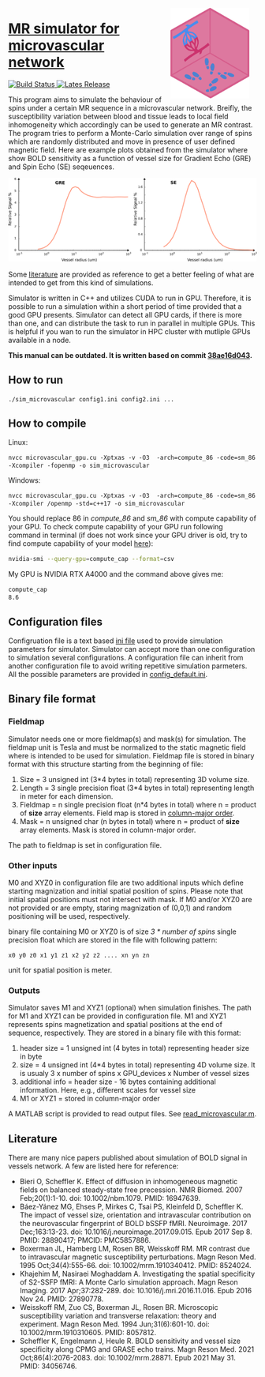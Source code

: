 <a href={[https://github.com/Ehyaei/Open-Academic-Graph](https://github.com/aghaeifar/SpinWalk/)}><img src="doc/img/logo.svg" alt="SpinWalk Logo" align="right" width="160" style="padding: 0 15px; float: right;"/>

# MR simulator for microvascular network
![Build Status](https://github.com/aghaeifar/SpinWalk/workflows/CMake/badge.svg?branch=master)
[![Lates Release](https://img.shields.io/github/v/release/aghaeifar/SpinWalk)](https://github.com/aghaeifar/SpinWalk/releases)

This program aims to simulate the behaviour of spins under a certain MR sequence in a microvascular network. Breifly, the susceptibility variation between blood and tissue leads to local field inhomogeneity which accordingly can be used to generate an MR contrast. The program tries to perform a Monte-Carlo simulation over range of spins which are randomly distributed and move in presence of user defined magnetic field. Here are example plots obtained from the simulator where show BOLD sensitivity as a function of vessel size for Gradient Echo (GRE) and Spin Echo (SE) seqeuences.

![](./outputs/images/gre_se.png)

Some [literature](#Literature) are provided as reference to get a better feeling of what are intended to get from this kind of simulations.

Simulator is written in C++ and utilizes CUDA to run in GPU. Therefore, it is possible to run a simulation within a short period of time provided that a good GPU presents. Simulator can detect all GPU cards, if there is more than one, and can distribute the task to run in parallel in multiple GPUs. This is helpful if you wan to run the simulator in HPC cluster with mutliple GPUs available in a node.

**This manual can be outdated. It is written based on commit [38ae16d043](https://github.com/aghaeifar/microvascular/tree/38ae16d043eb470c7c92450debe96bdc736a814a).**


## How to run
```
./sim_microvascular config1.ini config2.ini ...
```

## How to compile
Linux:
```
nvcc microvascular_gpu.cu -Xptxas -v -O3  -arch=compute_86 -code=sm_86  -Xcompiler -fopenmp -o sim_microvascular
```
Windows:
```
nvcc microvascular_gpu.cu -Xptxas -v -O3  -arch=compute_86 -code=sm_86  -Xcompiler /openmp -std=c++17 -o sim_microvascular
```
You should replace 86 in *compute_86* and *sm_86* with compute capability of your GPU. To check compute capability of your GPU run following command in terminal (if does not work since your GPU driver is old, try to find compute capability of your model [here](https://developer.nvidia.com/cuda-gpus)):
```bash 
nvidia-smi --query-gpu=compute_cap --format=csv
```
My GPU is NVIDIA RTX A4000 and the command above gives me:
```
compute_cap
8.6
```

## Configuration files
Configruation file is a text based [ini file](https://en.wikipedia.org/wiki/INI_file) used to provide simulation parameters for simulator. Simulator can accept more than one configuration to simulation several configurations. A configuration file can inherit from another configuration file to avoid writing repetitive simulation parmeters. All the possible parameters are provided in [config_default.ini](./inputs/config_default.ini). 

## Binary file format
### Fieldmap
Simulator needs one or more fieldmap(s) and mask(s) for simulation. The fieldmap unit is Tesla and must be normalized to the static magnetic field where is intended to be used for simulation. Fieldmap file is stored in binary format with this structure starting from the beginning of file:

1. Size = 3 unsigned int (3*4 bytes in total) representing 3D volume size.
2. Length = 3 single precision float (3*4 bytes in total) representing length in meter for each dimension.
3. Fieldmap = n single precision float (n*4 bytes in total) where n = product of **size** array elements. Field map is stored in [column-major order](https://en.wikipedia.org/wiki/Row-_and_column-major_order).
4. Mask =  n unsigned char (n bytes in total) where n = product of **size** array elements. Mask is stored in column-major order.

The path to fieldmap is set in configuration file.

### Other inputs
M0 and XYZ0 in configuration file are two additional inputs which define starting magnization and initial spatial position of spins. Please note that initial spatial positions must not intersect with mask. If M0 and/or XYZ0 are not provided or are empty, staring magnization of (0,0,1) and random positioning will be used, respectively.

binary file containing M0 or XYZ0 is of size *3 * number of spins* single precision float which are stored in the file with following pattern:
```
x0 y0 z0 x1 y1 z1 x2 y2 z2 .... xn yn zn
```
unit for spatial position is meter.

### Outputs
Simulator saves M1 and XYZ1 (optional) when simulation finishes. The path for M1 and XYZ1 can be provided in configuration file. M1 and XYZ1 represents spins magnetization and spatial positions at the end of sequence, respectively. They are stored in a binary file with this format:
1. header size = 1 unsigned int (4 bytes in total) representing header size in byte
2. size = 4 unsigned int (4*4 bytes in total) representing 4D volume size. It is usualy 3 x number of spins x GPU_devices x Number of vessel sizes
3. additional info = header size - 16 bytes containing additional information. Here, e.g., different scales for vessel size
4. M1 or XYZ1 = stored in column-major order

A MATLAB script is provided to read output files. See [read_microvascular.m](./outputs/read_microvascular.m).

## Literature
There are many nice papers published about simulation of BOLD signal in vessels network. A few are listed here for reference:

- Bieri O, Scheffler K. Effect of diffusion in inhomogeneous magnetic fields on balanced steady-state free precession. NMR Biomed. 2007 Feb;20(1):1-10. doi: 10.1002/nbm.1079. PMID: 16947639.
- Báez-Yánez MG, Ehses P, Mirkes C, Tsai PS, Kleinfeld D, Scheffler K. The impact of vessel size, orientation and intravascular contribution on the neurovascular fingerprint of BOLD bSSFP fMRI. Neuroimage. 2017 Dec;163:13-23. doi: 10.1016/j.neuroimage.2017.09.015. Epub 2017 Sep 8. PMID: 28890417; PMCID: PMC5857886.
- Boxerman JL, Hamberg LM, Rosen BR, Weisskoff RM. MR contrast due to intravascular magnetic susceptibility perturbations. Magn Reson Med. 1995 Oct;34(4):555-66. doi: 10.1002/mrm.1910340412. PMID: 8524024.
- Khajehim M, Nasiraei Moghaddam A. Investigating the spatial specificity of S2-SSFP fMRI: A Monte Carlo simulation approach. Magn Reson Imaging. 2017 Apr;37:282-289. doi: 10.1016/j.mri.2016.11.016. Epub 2016 Nov 24. PMID: 27890778.
- Weisskoff RM, Zuo CS, Boxerman JL, Rosen BR. Microscopic susceptibility variation and transverse relaxation: theory and experiment. Magn Reson Med. 1994 Jun;31(6):601-10. doi: 10.1002/mrm.1910310605. PMID: 8057812.
- Scheffler K, Engelmann J, Heule R. BOLD sensitivity and vessel size specificity along CPMG and GRASE echo trains. Magn Reson Med. 2021 Oct;86(4):2076-2083. doi: 10.1002/mrm.28871. Epub 2021 May 31. PMID: 34056746.
